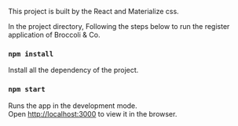 This project is built by the React and Materialize css.

In the project directory, Following the steps below to run the register application
of Broccoli & Co.

### `npm install`

Install all the dependency of the project.

### `npm start`

Runs the app in the development mode.<br />
Open [http://localhost:3000](http://localhost:3000) to view it in the browser.
